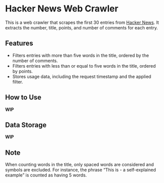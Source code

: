 # Hacker News Web Crawler

This is a web crawler that scrapes the first 30 entries from [Hacker News](https://news.ycombinator.com/). It extracts the number, title, points, and number of comments for each entry.

## Features

- Filters entries with more than five words in the title, ordered by the number of comments.
- Filters entries with less than or equal to five words in the title, ordered by points.
- Stores usage data, including the request timestamp and the applied filter.

## How to Use

**WIP**

## Data Storage

**WIP**

## Note

When counting words in the title, only spaced words are considered and symbols are excluded. For instance, the phrase “This is - a self-explained example” is counted as having 5 words.